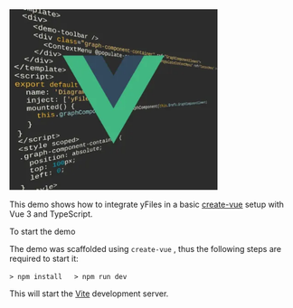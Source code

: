 <!--
 //////////////////////////////////////////////////////////////////////////////
 // @license
 // This file is part of yFiles for HTML.
 // Use is subject to license terms.
 //
 // Copyright (c) by yWorks GmbH, Vor dem Kreuzberg 28,
 // 72070 Tuebingen, Germany. All rights reserved.
 //
 //////////////////////////////////////////////////////////////////////////////
-->
<img src="../../../doc/demo-thumbnails/vue.webp" alt="demo-thumbnail" height="320"/>

This demo shows how to integrate yFiles in a basic [create-vue](https://github.com/vuejs/create-vue) setup with Vue 3 and TypeScript.

To start the demo

The demo was scaffolded using `create-vue` , thus the following steps are required to start it:

`> npm install   > npm run dev`

This will start the [Vite](https://vitejs.dev/) development server.
